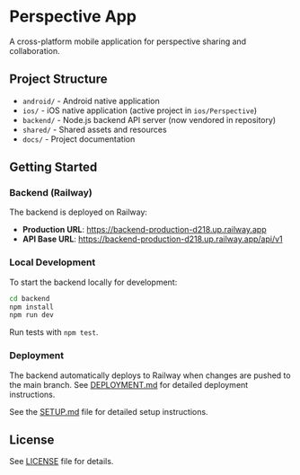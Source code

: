 # Perspective App

A cross-platform mobile application for perspective sharing and collaboration.

## Project Structure

- `android/` - Android native application
- `ios/` - iOS native application (active project in `ios/Perspective`)
- `backend/` - Node.js backend API server (now vendored in repository)
- `shared/` - Shared assets and resources
- `docs/` - Project documentation

## Getting Started

### Backend (Railway)

The backend is deployed on Railway:
- **Production URL**: https://backend-production-d218.up.railway.app
- **API Base URL**: https://backend-production-d218.up.railway.app/api/v1

### Local Development

To start the backend locally for development:

```bash
cd backend
npm install
npm run dev
```

Run tests with `npm test`.

### Deployment

The backend automatically deploys to Railway when changes are pushed to the main branch. See [DEPLOYMENT.md](DEPLOYMENT.md) for detailed deployment instructions.

See the [SETUP.md](docs/SETUP.md) file for detailed setup instructions.

## License

See [LICENSE](LICENSE) file for details.
